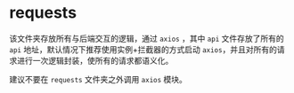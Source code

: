 # requests

该文件夹存放所有与后端交互的逻辑，通过 `axios` ，其中 `api` 文件存放了所有的 `api` 地址，默认情况下推荐使用实例+拦截器的方式启动 `axios`，并且对所有的请求进行一次逻辑封装，使所有的请求都语义化。

建议不要在 `requests` 文件夹之外调用 `axios` 模块。

